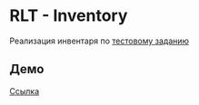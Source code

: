 # RLT - Inventory

Реализация инвентаря по [тестовому заданию](./test-task.md)

## Демо

[Ссылка](https://msib.github.io/test-task--rlt-inventory/)
